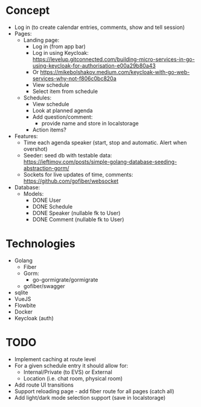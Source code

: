 # Concept
 - Log in (to create calendar entries, comments, show and tell session)
 - Pages:
   - Landing page:
     - Log in (from app bar)
      - Log in using Keycloak: https://levelup.gitconnected.com/building-micro-services-in-go-using-keycloak-for-authorisation-e00a29b80a43
      - Or https://mikebolshakov.medium.com/keycloak-with-go-web-services-why-not-f806c0bc820a
     - View schedule
     - Select item from schedule
   - Schedules:
     - View schedule
     - Look at planned agenda
     - Add question/comment:
       - provide name and store in localstorage
     - Action items?
 - Features:
   - Time each agenda speaker (start, stop and automatic. Alert when overshot)
   - Seeder: seed db with testable data: https://ieftimov.com/posts/simple-golang-database-seeding-abstraction-gorm/
   - Sockets for live updates of time, comments: https://github.com/gofiber/websocket
 - Database:
   - Models:
     - DONE User
     - DONE Schedule
     - DONE Speaker (nullable fk to User)
     - DONE Comment (nullable fk to User)

# Technologies
 - Golang
   - Fiber
   - Gorm:
     - go-gormigrate/gormigrate
   - gofiber/swagger
 - sqlite
 - VueJS
 - Flowbite
 - Docker
 - Keycloak (auth)

# TODO
 - Implement caching at route level
 - For a given schedule entry it should allow for:
   - Internal/Private (to EVS) or External
   - Location (i.e. chat room, physical room)
 - Add route UI transitions
 - Support reloading page - add fiber route for all pages (catch all)
 - Add light/dark mode selection support (save in localstorage)
